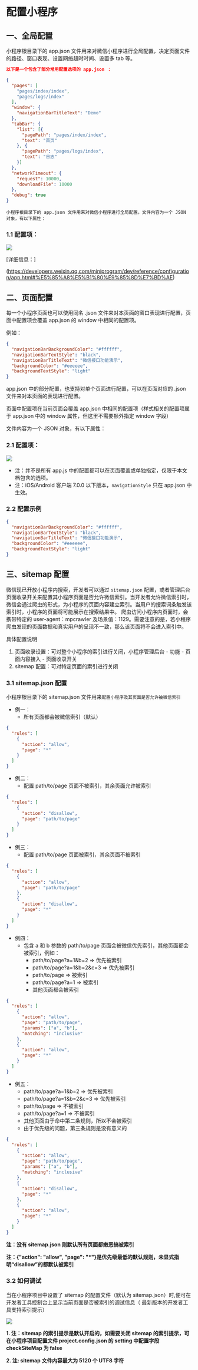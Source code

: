 # 配置小程序

## 一、全局配置

小程序根目录下的 app.json 文件用来对微信小程序进行全局配置，决定页面文件的路径、窗口表现、设置网络超时时间、设置多 tab 等。

```json
以下是一个包含了部分常用配置选项的 app.json ：

{
  "pages": [
    "pages/index/index",
    "pages/logs/index"
  ],
  "window": {
    "navigationBarTitleText": "Demo"
  },
  "tabBar": {
    "list": [{
      "pagePath": "pages/index/index",
      "text": "首页"
    }, {
      "pagePath": "pages/logs/index",
      "text": "日志"
    }]
  },
  "networkTimeout": {
    "request": 10000,
    "downloadFile": 10000
  },
  "debug": true
}
```

`小程序根目录下的 app.json 文件用来对微信小程序进行全局配置。文件内容为一个 JSON 对象，有以下属性：`

### 1.1 **配置项：**

<img src="./img/全局配置项.jpg">

[详细信息：]

(https://developers.weixin.qq.com/miniprogram/dev/reference/configuration/app.html#%E5%85%A8%E5%B1%80%E9%85%8D%E7%BD%AE)

## 二、页面配置

每一个小程序页面也可以使用同名 .json 文件来对本页面的窗口表现进行配置，页面中配置项会覆盖 app.json 的 window 中相同的配置项。

例如：

```json
{
  "navigationBarBackgroundColor": "#ffffff",
  "navigationBarTextStyle": "black",
  "navigationBarTitleText": "微信接口功能演示",
  "backgroundColor": "#eeeeee",
  "backgroundTextStyle": "light"
}
```

app.json 中的部分配置，也支持对单个页面进行配置，可以在页面对应的 .json 文件来对本页面的表现进行配置。

页面中配置项在当前页面会覆盖 app.json 中相同的配置项（样式相关的配置项属于 app.json 中的 window 属性，但这里不需要额外指定 window 字段）

文件内容为一个 JSON 对象，有以下属性：

### 2.1 **配置项：**

<img src="./img/页面配置项.jpg">

- 注：并不是所有 app.js 中的配置都可以在页面覆盖或单独指定，仅限于本文档包含的选项。
- 注：iOS/Android 客户端 7.0.0 以下版本，`navigationStyle` 只在 app.json 中生效。

### 2.2 **配置示例**

```json
{
  "navigationBarBackgroundColor": "#ffffff",
  "navigationBarTextStyle": "black",
  "navigationBarTitleText": "微信接口功能演示",
  "backgroundColor": "#eeeeee",
  "backgroundTextStyle": "light"
}
```

## 三、sitemap 配置

微信现已开放小程序内搜索，开发者可以通过 `sitemap.json` 配置，或者管理后台页面收录开关来配置其小程序页面是否允许微信索引。当开发者允许微信索引时，微信会通过爬虫的形式，为小程序的页面内容建立索引。当用户的搜索词条触发该索引时，小程序的页面将可能展示在搜索结果中。 爬虫访问小程序内页面时，会携带特定的 user-agent：mpcrawler 及场景值：1129。需要注意的是，若小程序爬虫发现的页面数据和真实用户的呈现不一致，那么该页面将不会进入索引中。

具体配置说明

1. 页面收录设置：可对整个小程序的索引进行关闭，小程序管理后台 - 功能 - 页面内容接入 - 页面收录开关
2. sitemap 配置：可对特定页面的索引进行关闭

### 3.1 sitemap.json 配置

小程序根目录下的 sitemap.json 文件用来`配置小程序及其页面是否允许被微信索引`

- 例一：
  - 所有页面都会被微信索引（默认）

```json
{
  "rules": [
    {
      "action": "allow",
      "page": "*"
    }
  ]
}
```

- 例二：
  - 配置 path/to/page 页面不被索引，其余页面允许被索引

```json
{
  "rules": [
    {
      "action": "disallow",
      "page": "path/to/page"
    }
  ]
}
```

- 例三：
  - 配置 path/to/page 页面被索引，其余页面不被索引

```json
{
  "rules": [
    {
      "action": "allow",
      "page": "path/to/page"
    },
    {
      "action": "disallow",
      "page": "*"
    }
  ]
}
```

- 例四：
  - 包含 a 和 b 参数的 path/to/page 页面会被微信优先索引，其他页面都会被索引，例如：
    - path/to/page?a=1&b=2 => 优先被索引
    - path/to/page?a=1&b=2&c=3 => 优先被索引
    - path/to/page => 被索引
    - path/to/page?a=1 => 被索引
    - 其他页面都会被索引

```json
{
  "rules": [
    {
      "action": "allow",
      "page": "path/to/page",
      "params": ["a", "b"],
      "matching": "inclusive"
    },
    {
      "action": "allow",
      "page": "*"
    }
  ]
}
```

- 例五：
  - path/to/page?a=1&b=2 => 优先被索引
  - path/to/page?a=1&b=2&c=3 => 优先被索引
  - path/to/page => 不被索引
  - path/to/page?a=1 => 不被索引
  - 其他页面由于命中第二条规则，所以不会被索引
  - 由于优先级的问题，第三条规则是没有意义的

```json
{
  "rules": [
    {
      "action": "allow",
      "page": "path/to/page",
      "params": ["a", "b"],
      "matching": "inclusive"
    },
    {
      "action": "disallow",
      "page": "*"
    },
    {
      "action": "allow",
      "page": "*"
    }
  ]
}
```

**注：没有 sitemap.json 则默认所有页面都嫩恶搞被索引**

**注：{"action": "allow", "page": "\*"}是优先级最低的默认规则，未显式指明“disallow”的都默认被索引**

### 3.2 如何调试

当在小程序项目中设置了 sitemap 的配置文件（默认为 sitemap.json）时,便可在开发者工具控制台上显示当前页面是否被索引的调试信息（ 最新版本的开发者工具支持索引提示）

<img src="./img/sitemap调试.jpg">

**1. 注：sitemap 的索引提示是默认开启的，如需要关闭 sitemap 的索引提示，可在小程序项目配置文件 project.config.json 的 setting 中配置字段 checkSiteMap 为 false**

**2. 注: sitemap 文件内容最大为 5120 个 UTF8 字符**
